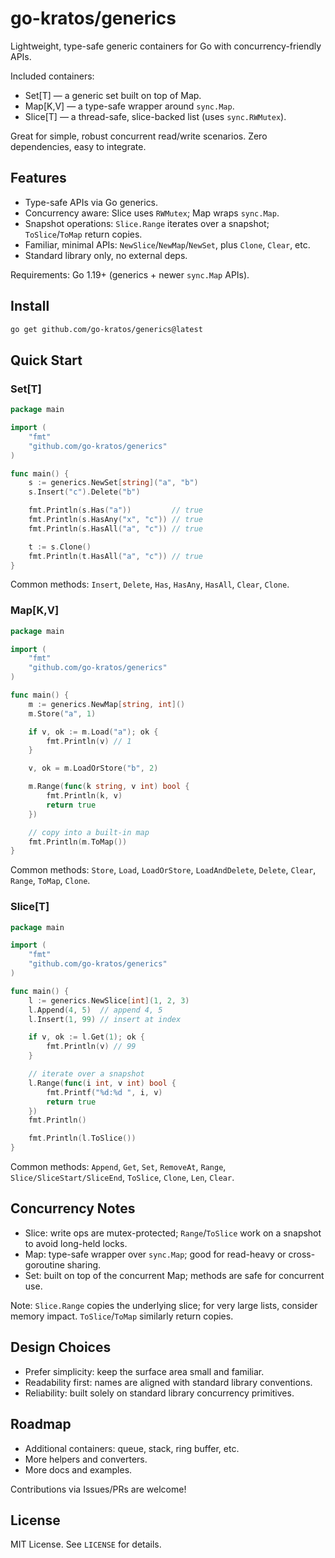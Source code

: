 # go-kratos/generics

Lightweight, type-safe generic containers for Go with concurrency-friendly APIs.

Included containers:

- Set[T] — a generic set built on top of Map.
- Map[K,V] — a type-safe wrapper around `sync.Map`.
- Slice[T] — a thread-safe, slice-backed list (uses `sync.RWMutex`).

Great for simple, robust concurrent read/write scenarios. Zero dependencies, easy to integrate.

## Features

- Type-safe APIs via Go generics.
- Concurrency aware: Slice uses `RWMutex`; Map wraps `sync.Map`.
- Snapshot operations: `Slice.Range` iterates over a snapshot; `ToSlice`/`ToMap` return copies.
- Familiar, minimal APIs: `NewSlice`/`NewMap`/`NewSet`, plus `Clone`, `Clear`, etc.
- Standard library only, no external deps.

Requirements: Go 1.19+ (generics + newer `sync.Map` APIs).

## Install

```bash
go get github.com/go-kratos/generics@latest
```

## Quick Start

### Set[T]

```go
package main

import (
    "fmt"
    "github.com/go-kratos/generics"
)

func main() {
    s := generics.NewSet[string]("a", "b")
    s.Insert("c").Delete("b")

    fmt.Println(s.Has("a"))         // true
    fmt.Println(s.HasAny("x", "c")) // true
    fmt.Println(s.HasAll("a", "c")) // true

    t := s.Clone()
    fmt.Println(t.HasAll("a", "c")) // true
}
```

Common methods: `Insert`, `Delete`, `Has`, `HasAny`, `HasAll`, `Clear`, `Clone`.

### Map[K,V]

```go
package main

import (
    "fmt"
    "github.com/go-kratos/generics"
)

func main() {
    m := generics.NewMap[string, int]()
    m.Store("a", 1)

    if v, ok := m.Load("a"); ok {
        fmt.Println(v) // 1
    }

    v, ok = m.LoadOrStore("b", 2)

    m.Range(func(k string, v int) bool {
        fmt.Println(k, v)
        return true
    })

    // copy into a built-in map
    fmt.Println(m.ToMap())
}
```

Common methods: `Store`, `Load`, `LoadOrStore`, `LoadAndDelete`, `Delete`, `Clear`, `Range`, `ToMap`, `Clone`.

### Slice[T]

```go
package main

import (
    "fmt"
    "github.com/go-kratos/generics"
)

func main() {
    l := generics.NewSlice[int](1, 2, 3)
    l.Append(4, 5)  // append 4, 5
    l.Insert(1, 99) // insert at index

    if v, ok := l.Get(1); ok {
        fmt.Println(v) // 99
    }

    // iterate over a snapshot
    l.Range(func(i int, v int) bool {
        fmt.Printf("%d:%d ", i, v)
        return true
    })
    fmt.Println()

    fmt.Println(l.ToSlice())
}
```

Common methods: `Append`, `Get`, `Set`, `RemoveAt`, `Range`, `Slice/SliceStart/SliceEnd`, `ToSlice`, `Clone`, `Len`, `Clear`.



## Concurrency Notes

- Slice: write ops are mutex-protected; `Range`/`ToSlice` work on a snapshot to avoid long-held locks.
- Map: type-safe wrapper over `sync.Map`; good for read-heavy or cross-goroutine sharing.
- Set: built on top of the concurrent Map; methods are safe for concurrent use.

Note: `Slice.Range` copies the underlying slice; for very large lists, consider memory impact. `ToSlice`/`ToMap` similarly return copies.

## Design Choices

- Prefer simplicity: keep the surface area small and familiar.
- Readability first: names are aligned with standard library conventions.
- Reliability: built solely on standard library concurrency primitives.

## Roadmap

- Additional containers: queue, stack, ring buffer, etc.
- More helpers and converters.
- More docs and examples.

Contributions via Issues/PRs are welcome!

## License

MIT License. See `LICENSE` for details.

